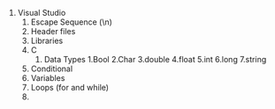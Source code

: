 1. Visual Studio
   1. Escape Sequence (\n)
   2. Header files
   3. Libraries
   4. C
      1. Data Types
         1.Bool
         2.Char
         3.double
         4.float
         5.int
         6.long
         7.string
     2. Conditional
     3. Variables
     4. Loops (for and while)
     5. 
